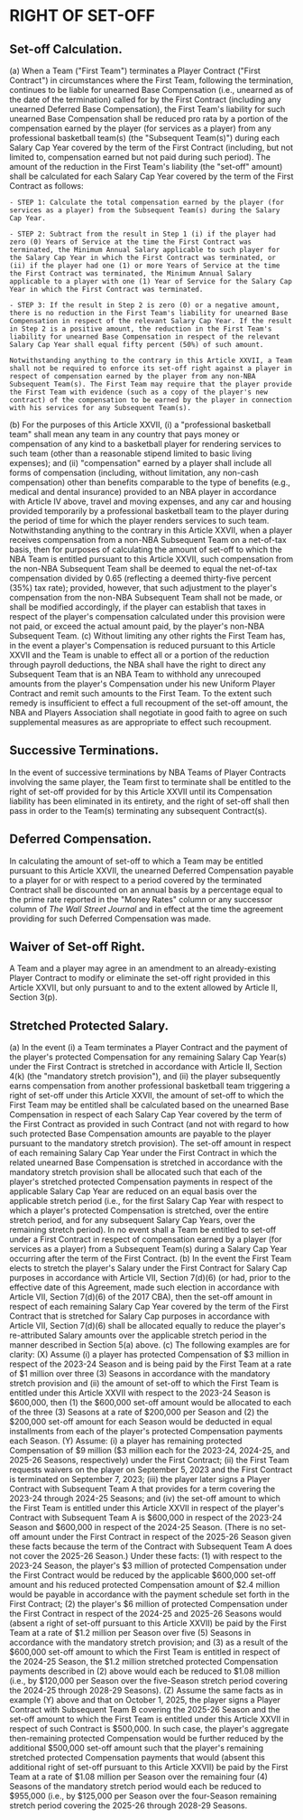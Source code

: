 # RIGHT OF SET-OFF

## Set-off Calculation.

(a) When a Team ("First Team") terminates a Player Contract ("First Contract") in circumstances where the First Team, following the termination, continues to be liable for unearned Base Compensation (i.e., unearned as of the date of the termination) called for by the First Contract (including any unearned Deferred Base Compensation), the First Team's liability for such unearned Base Compensation shall be reduced pro rata by a portion of the compensation earned by the player (for services as a player) from any professional basketball team(s) (the "Subsequent Team(s)") during each Salary Cap Year covered by the term of the First Contract (including, but not limited to, compensation earned but not paid during such period). The amount of the reduction in the First Team's liability (the "set-off" amount) shall be calculated for each Salary Cap Year covered by the term of the First Contract as follows:
    
    - STEP 1: Calculate the total compensation earned by the player (for services as a player) from the Subsequent Team(s) during the Salary Cap Year.
    
    - STEP 2: Subtract from the result in Step 1 (i) if the player had zero (0) Years of Service at the time the First Contract was terminated, the Minimum Annual Salary applicable to such player for the Salary Cap Year in which the First Contract was terminated, or (ii) if the player had one (1) or more Years of Service at the time the First Contract was terminated, the Minimum Annual Salary applicable to a player with one (1) Year of Service for the Salary Cap Year in which the First Contract was terminated.
    
    - STEP 3: If the result in Step 2 is zero (0) or a negative amount, there is no reduction in the First Team's liability for unearned Base Compensation in respect of the relevant Salary Cap Year. If the result in Step 2 is a positive amount, the reduction in the First Team's liability for unearned Base Compensation in respect of the relevant Salary Cap Year shall equal fifty percent (50%) of such amount.
    
    Notwithstanding anything to the contrary in this Article XXVII, a Team shall not be required to enforce its set-off right against a player in respect of compensation earned by the player from any non-NBA Subsequent Team(s). The First Team may require that the player provide the First Team with evidence (such as a copy of the player's new contract) of the compensation to be earned by the player in connection with his services for any Subsequent Team(s).
(b) For the purposes of this Article XXVII, (i) a "professional basketball team" shall mean any team in any country that pays money or compensation of any kind to a basketball player for rendering services to such team (other than a reasonable stipend limited to basic living expenses); and (ii) "compensation" earned by a player shall include all forms of compensation (including, without limitation, any non-cash compensation) other than benefits comparable to the type of benefits (e.g., medical and dental insurance) provided to an NBA player in accordance with Article IV above, travel and moving expenses, and any car and housing provided temporarily by a professional basketball team to the player during the period of time for which the player renders services to such team. Notwithstanding anything to the contrary in this Article XXVII, when a player receives compensation from a non-NBA Subsequent Team on a net-of-tax basis, then for purposes of calculating the amount of set-off to which the NBA Team is entitled pursuant to this Article XXVII, such compensation from the non-NBA Subsequent Team shall be deemed to equal the net-of-tax compensation divided by 0.65 (reflecting a deemed thirty-five percent (35%) tax rate); provided, however, that such adjustment to the player's compensation from the non-NBA Subsequent Team shall not be made, or shall be modified accordingly, if the player can establish that taxes in respect of the player's compensation calculated under this provision were not paid, or exceed the actual amount paid, by the player's non-NBA Subsequent Team.
(c) Without limiting any other rights the First Team has, in the event a player's Compensation is reduced pursuant to this Article XXVII and the Team is unable to effect all or a portion of the reduction through payroll deductions, the NBA shall have the right to direct any Subsequent Team that is an NBA Team to withhold any unrecouped amounts from the player's Compensation under his new Uniform Player Contract and remit such amounts to the First Team. To the extent such remedy is insufficient to effect a full recoupment of the set-off amount, the NBA and Players Association shall negotiate in good faith to agree on such supplemental measures as are appropriate to effect such recoupment.

## Successive Terminations.
In the event of successive terminations by NBA Teams of Player Contracts involving the same player, the Team first to terminate shall be entitled to the right of set-off provided for by this Article XXVII until its Compensation liability has been eliminated in its entirety, and the right of set-off shall then pass in order to the Team(s) terminating any subsequent Contract(s).

## Deferred Compensation.

In calculating the amount of set-off to which a Team may be entitled pursuant to this Article XXVII, the unearned Deferred Compensation payable to a player for or with respect to a period covered by the terminated Contract shall be discounted on an annual basis by a percentage equal to the prime rate reported in the "Money Rates" column or any successor column of *The Wall Street Journal* and in effect at the time the agreement providing for such Deferred Compensation was made.

## Waiver of Set-off Right.

A Team and a player may agree in an amendment to an already-existing Player Contract to modify or eliminate the set-off right provided in this Article XXVII, but only pursuant to and to the extent allowed by Article II, Section 3(p).

## Stretched Protected Salary.

(a) In the event (i) a Team terminates a Player Contract and the payment of the player's protected Compensation for any remaining Salary Cap Year(s) under the First Contract is stretched in accordance with Article II, Section 4(k) (the "mandatory stretch provision"), and (ii) the player subsequently earns compensation from another professional basketball team triggering a right of set-off under this Article XXVII, the amount of set-off to which the First Team may be entitled shall be calculated based on the unearned Base Compensation in respect of each Salary Cap Year covered by the term of the First Contract as provided in such Contract (and not with regard to how such protected Base Compensation amounts are payable to the player pursuant to the mandatory stretch provision). The set-off amount in respect of each remaining Salary Cap Year under the First Contract in which the related unearned Base Compensation is stretched in accordance with the mandatory stretch provision shall be allocated such that each of the player's stretched protected Compensation payments in respect of the applicable Salary Cap Year are reduced on an equal basis over the applicable stretch period (i.e., for the first Salary Cap Year with respect to which a player's protected Compensation is stretched, over the entire stretch period, and for any subsequent Salary Cap Years, over the remaining stretch period). In no event shall a Team be entitled to set-off under a First Contract in respect of compensation earned by a player (for services as a player) from a Subsequent Team(s) during a Salary Cap Year occurring after the term of the First Contract.
(b) In the event the First Team elects to stretch the player's Salary under the First Contract for Salary Cap purposes in accordance with Article VII, Section 7(d)(6) (or had, prior to the effective date of this Agreement, made such election in accordance with Article VII, Section 7(d)(6) of the 2017 CBA), then the set-off amount in respect of each remaining Salary Cap Year covered by the term of the First Contract that is stretched for Salary Cap purposes in accordance with Article VII, Section 7(d)(6) shall be allocated equally to reduce the player's re-attributed Salary amounts over the applicable stretch period in the manner described in Section 5(a) above.
(c) The following examples are for clarity:
    (X) Assume (i) a player has protected Compensation of \$3 million in respect of the 2023-24 Season and is being paid by the First Team at a rate of \$1 million over three (3) Seasons in accordance with the mandatory stretch provision and (ii) the amount of set-off to which the First Team is entitled under this Article XXVII with respect to the 2023-24 Season is \$600,000, then (1) the \$600,000 set-off amount would be allocated to each of the three (3) Seasons at a rate of \$200,000 per Season and (2) the \$200,000 set-off amount for each Season would be deducted in equal installments from each of the player's protected Compensation payments each Season.
    (Y) Assume: (i) a player has remaining protected Compensation of \$9 million (\$3 million each for the 2023-24, 2024-25, and 2025-26 Seasons, respectively) under the First Contract; (ii) the First Team requests waivers on the player on September 5, 2023 and the First Contract is terminated on September 7, 2023; (iii) the player later signs a Player Contract with Subsequent Team A that provides for a term covering the 2023-24 through 2024-25 Seasons; and (iv) the set-off amount to which the First Team is entitled under this Article XXVII in respect of the player's Contract with Subsequent Team A is \$600,000 in respect of the 2023-24 Season and \$600,000 in respect of the 2024-25 Season. (There is no set-off amount under the First Contract in respect of the 2025-26 Season given these facts because the term of the Contract with Subsequent Team A does not cover the 2025-26 Season.) Under these facts: (1) with respect to the 2023-24 Season, the player's \$3 million of protected Compensation under the First Contract would be reduced by the applicable \$600,000 set-off amount and his reduced protected Compensation amount of \$2.4 million would be payable in accordance with the payment schedule set forth in the First Contract; (2) the player's \$6 million of protected Compensation under the First Contract in respect of the 2024-25 and 2025-26 Seasons would (absent a right of set-off pursuant to this Article XXVII) be paid by the First Team at a rate of \$1.2 million per Season over five (5) Seasons in accordance with the mandatory stretch provision; and (3) as a result of the \$600,000 set-off amount to which the First Team is entitled in respect of the 2024-25 Season, the \$1.2 million stretched protected Compensation payments described in (2) above would each be reduced to \$1.08 million (i.e., by \$120,000 per Season over the five-Season stretch period covering the 2024-25 through 2028-29 Seasons).
    (Z) Assume the same facts as in example (Y) above and that on October 1, 2025, the player signs a Player Contract with Subsequent Team B covering the 2025-26 Season and the set-off amount to which the First Team is entitled under this Article XXVII in respect of such Contract is \$500,000. In such case, the player's aggregate then-remaining protected Compensation would be further reduced by the additional \$500,000 set-off amount such that the player's remaining stretched protected Compensation payments that would (absent this additional right of set-off pursuant to this Article XXVII) be paid by the First Team at a rate of \$1.08 million per Season over the remaining four (4) Seasons of the mandatory stretch period would each be reduced to \$955,000 (i.e., by \$125,000 per Season over the four-Season remaining stretch period covering the 2025-26 through 2028-29 Seasons.
